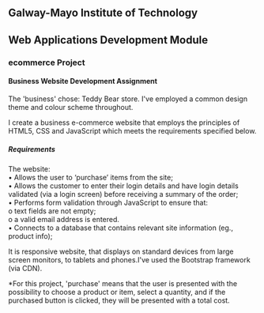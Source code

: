 ## Galway-Mayo Institute of Technology

## Web Applications Development Module 

### ecommerce Project

#### Business Website Development Assignment

The 'business' chose: Teddy Bear store. I've employed a common design theme and colour scheme throughout. <br>

I create a business e-commerce website that employs the principles of
HTML5, CSS and JavaScript which meets the requirements specified below. <br>

##### Requirements
The website:<br>
• Allows the user to ‘purchase’ items from the site;<br>
• Allows the customer to enter their login details and have login details validated (via a login screen)
before receiving a summary of the order;<br>
• Performs form validation through JavaScript to ensure that:<br>
o text fields are not empty;<br>
o a valid email address is entered.<br>
• Connects to a database that contains relevant site information (eg., product
info);<br>

It is responsive website, that displays on standard devices from large screen monitors, to
tablets and phones.I've used the Bootstrap framework (via CDN).

*For this project, 'purchase' means that the user is presented with the possibility to choose
a product or item, select a quantity, and if the purchased button is clicked, they will be presented
with a total cost.<br>
